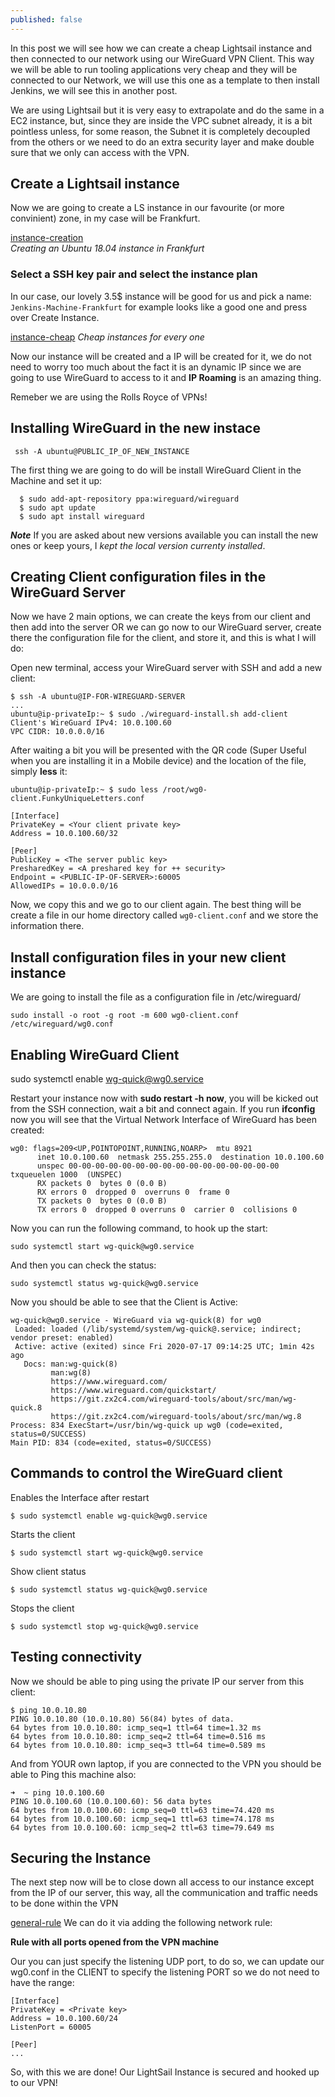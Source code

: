 ```yaml
---
published: false
---
```

In this post we will see how we can create a cheap Lightsail instance and then connected to our network using our WireGuard VPN Client. This way we will be able to run tooling applications very cheap and they will be connected to our Network, we will use this one as a template to then install Jenkins, we will see this in another post.

We are using Lightsail but it is very easy to extrapolate and do the same in a EC2 instance, but, since they are inside the VPC subnet already, it is a bit pointless unless, for some reason, the Subnet it is completely decoupled from the others or we need to do an extra security layer and make double sure that we only can access with the VPN.

## Create a Lightsail instance 

Now we are going to create a LS instance in our favourite (or more convinient) zone, in my case will be Frankfurt.
  
[instance-creation](/images/ls-jenkins/instance-creation)  
*Creating an Ubuntu 18.04 instance in Frankfurt*
  
### Select a SSH key pair and select the instance plan

In our case, our lovely 3.5$ instance will be good for us and pick a name: `Jenkins-Machine-Frankfurt` for example looks like a good one and press over Create Instance.
  
[instance-cheap](/images/ls/cheap-instance.png)
*Cheap instances for every one*
  
Now our instance will be created and a IP will be created for it, we do not need to worry too much about the fact it is an dynamic IP since we are going to use WireGuard to access to it and **IP Roaming** is an amazing thing.

Remeber we are using the Rolls Royce of VPNs!
  
## Installing WireGuard in the new instace
  
  ```
   ssh -A ubuntu@PUBLIC_IP_OF_NEW_INSTANCE
  ```
  
The first thing we are going to do will be install WireGuard Client in the Machine and set it up:
  
```
  $ sudo add-apt-repository ppa:wireguard/wireguard
  $ sudo apt update
  $ sudo apt install wireguard
```
 
***Note*** If you are asked about new versions available you can install the new ones or keep yours, I *kept the local version currenty installed*.

## Creating Client configuration files in the WireGuard Server

Now we have 2 main options, we can create the keys from our client and then add into the server OR we can go now to our WireGuard server, create there the configuration file for the client, and store it, and this is what I will do:
  
Open new terminal, access your WireGuard server with SSH and add a new client:
  ```
  $ ssh -A ubuntu@IP-FOR-WIREGUARD-SERVER
  ...
  ubuntu@ip-privateIp:~ $ sudo ./wireguard-install.sh add-client
  Client's WireGuard IPv4: 10.0.100.60
  VPC CIDR: 10.0.0.0/16
  ```
  
  After waiting a bit you will be presented with the QR code (Super Useful when you are installing it in a Mobile device) and the location of the file, simply **less** it:
  
  ```
  ubuntu@ip-privateIp:~ $ sudo less /root/wg0-client.FunkyUniqueLetters.conf
  ```
  
  ```
[Interface]
PrivateKey = <Your client private key>
Address = 10.0.100.60/32

[Peer]
PublicKey = <The server public key>
PresharedKey = <A preshared key for ++ security>
Endpoint = <PUBLIC-IP-OF-SERVER>:60005
AllowedIPs = 10.0.0.0/16
  ```
  
  Now, we copy this and we go to our client again. The best thing will be create a file in our home directory called `wg0-client.conf` and we store the information there.
  
  
## Install configuration files in your new client instance

We are going to install the file as a configuration file in /etc/wireguard/
  
  ```
  sudo install -o root -g root -m 600 wg0-client.conf /etc/wireguard/wg0.conf
  ```
  
## Enabling WireGuard Client
  sudo systemctl enable wg-quick@wg0.service
  
  Restart your instance now with **sudo restart -h now**, you will be kicked out from the SSH connection, wait a bit and connect again. If you run **ifconfig** now you will see that the Virtual Network Interface of WireGuard has been created:
  ```
  wg0: flags=209<UP,POINTOPOINT,RUNNING,NOARP>  mtu 8921
        inet 10.0.100.60  netmask 255.255.255.0  destination 10.0.100.60
        unspec 00-00-00-00-00-00-00-00-00-00-00-00-00-00-00-00  txqueuelen 1000  (UNSPEC)
        RX packets 0  bytes 0 (0.0 B)
        RX errors 0  dropped 0  overruns 0  frame 0
        TX packets 0  bytes 0 (0.0 B)
        TX errors 0  dropped 0 overruns 0  carrier 0  collisions 0
  ```
  
  Now you can run the following command, to hook up the start:
  ```
  sudo systemctl start wg-quick@wg0.service
  ```
  And then you can check the status:
  ```
  sudo systemctl status wg-quick@wg0.service
  ```
  Now you should be able to see that the Client is Active:
  ```
  wg-quick@wg0.service - WireGuard via wg-quick(8) for wg0
   Loaded: loaded (/lib/systemd/system/wg-quick@.service; indirect; vendor preset: enabled)
   Active: active (exited) since Fri 2020-07-17 09:14:25 UTC; 1min 42s ago
     Docs: man:wg-quick(8)
           man:wg(8)
           https://www.wireguard.com/
           https://www.wireguard.com/quickstart/
           https://git.zx2c4.com/wireguard-tools/about/src/man/wg-quick.8
           https://git.zx2c4.com/wireguard-tools/about/src/man/wg.8
  Process: 834 ExecStart=/usr/bin/wg-quick up wg0 (code=exited, status=0/SUCCESS)
 Main PID: 834 (code=exited, status=0/SUCCESS)
  ```
  
## Commands to control the WireGuard client
  
  Enables the Interface after restart
  ```
  $ sudo systemctl enable wg-quick@wg0.service 
  ```
  Starts the client
  ```
  $ sudo systemctl start wg-quick@wg0.service
  ```
  
  Show client status
  ```
  $ sudo systemctl status wg-quick@wg0.service
  ```
  
  Stops the client
  ```
  $ sudo systemctl stop wg-quick@wg0.service
  ```
 
## Testing connectivity

Now we should be able to ping using the private IP our server from this client:
  ```
  $ ping 10.0.10.80
  PING 10.0.10.80 (10.0.10.80) 56(84) bytes of data.
  64 bytes from 10.0.10.80: icmp_seq=1 ttl=64 time=1.32 ms
  64 bytes from 10.0.10.80: icmp_seq=2 ttl=64 time=0.516 ms
  64 bytes from 10.0.10.80: icmp_seq=3 ttl=64 time=0.589 ms
  ```
  
And from YOUR own laptop, if you are connected to the VPN you should be able to Ping this machine also:
  ```
  ➜  ~ ping 10.0.100.60
PING 10.0.100.60 (10.0.100.60): 56 data bytes
64 bytes from 10.0.100.60: icmp_seq=0 ttl=63 time=74.420 ms
64 bytes from 10.0.100.60: icmp_seq=1 ttl=63 time=74.178 ms
64 bytes from 10.0.100.60: icmp_seq=2 ttl=63 time=79.649 ms
  ```
  
## Securing the Instance
 The next step now will be to close down all access to our instance except from the IP of our server, this way, all the communication and traffic needs to be done within the VPN
  
  [general-rule](/images/ls/general-rule.png)
  We can do it via adding the following network rule:
  
  
  **Rule with all ports opened from the VPN machine**
  
  Our you can just specify the listening UDP port, to do so, we can update our wg0.conf in the CLIENT to specify the listening PORT so we do not need to have the range:
  ```
  [Interface]
PrivateKey = <Private key>
Address = 10.0.100.60/24
ListenPort = 60005
  
[Peer]
  ...
  ```

  So, with this we are done! Our LightSail Instance is secured and hooked up to our VPN!
